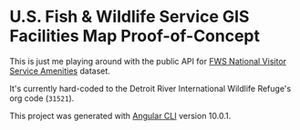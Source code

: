 # U.S. Fish & Wildlife Service GIS Facilities Map Proof-of-Concept

This is just me playing around with the public API for [FWS National Visitor Service Amenities](https://gis-fws.opendata.arcgis.com/datasets/fws-national-visitor-service-amenities-view/geoservice) dataset.

It's currently hard-coded to the Detroit River International Wildlife Refuge's org code (`31521`).

This project was generated with [Angular CLI](https://github.com/angular/angular-cli) version 10.0.1.